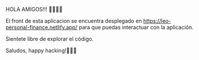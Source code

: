 HOLA AMIGOS!!! ✋🏻✋🏻

El front de esta aplicacion se encuentra desplegado en https://leo-personal-finance.netlify.app/ para que puedas interactuar con la aplicación.

Sientete libre de explorar el código.

Saludos, happy hacking!👩🏻‍💻
